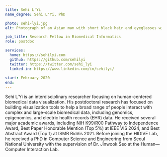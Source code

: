```yaml
---
title: Sehi L'Yi
name_degree: Sehi L'Yi, PhD

photo: sehi-lyi.jpg
alt: Photograph of an Asian man with short black hair and eyeglasses with a hint of a smile. He’s wearing a blue shirt in front of buildings and trees.

job_title: Research Fellow in Biomedical Informatics
role: postdoc

services:
  home: https://sehilyi.com
  github: https://github.com/sehilyi
  twitter: https://twitter.com/sehi_lyi
  linked-in: https://www.linkedin.com/in/sehilyi/
  
start: February 2020
end:
---
```

Sehi L’Yi is an interdisciplinary researcher focusing on human-centered biomedical data visualization. His postdoctoral research has focused on building visualization tools to help a broad range of people interact with complex and large-scale biomedical data, including genomics, epigenomics, and electric health records (EHR) data. He received several major academic awards, including NIH K99/R00 Pathway to Independence Award, Best Paper Honorable Mention (Top 5%) at IEEE VIS 2024, and Best Abstract Award (Top 1) at ISMB BioVis 2021. Before joining the HIDIVE Lab, he received a PhD in Computer Science and Engineering from Seoul National University with the supervision of Dr. Jinwook Seo at the Human—Computer Interaction Lab.
